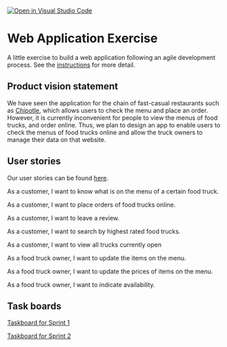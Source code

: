 [![Open in Visual Studio Code](https://classroom.github.com/assets/open-in-vscode-c66648af7eb3fe8bc4f294546bfd86ef473780cde1dea487d3c4ff354943c9ae.svg)](https://classroom.github.com/online_ide?assignment_repo_id=8874530&assignment_repo_type=AssignmentRepo)
# Web Application Exercise

A little exercise to build a web application following an agile development process. See the [instructions](instructions.md) for more detail.

## Product vision statement

We have seen the application for the chain of fast-casual restaurants such as [Chipotle](https://apps.apple.com/us/app/chipotle-fresh-food-fast/id327228455), which allows users to check the menu and place an order. However, it is currently inconvenient for people to view the menus of food trucks, and order online. Thus, we plan to design an app to enable users to check the menus of food trucks online and allow the truck owners to manage their data on that website. 


## User stories

Our user stories can be found [here](https://github.com/software-students-fall2022/web-app-exercise-team-18-1/issues).

As a customer, I want to know what is on the menu of a certain food truck.

As a customer, I want to place orders of food trucks online.

As a customer, I want to leave a review.

As a customer, I want to search by highest rated food trucks.

As a customer, I want to view all trucks currently open

As a food truck owner, I want to update the items on the menu.

As a food truck owner, I want to update the prices of items on the menu.

As a food truck owner, I want to indicate availability.




## Task boards

[Taskboard for Sprint 1](https://github.com/orgs/software-students-fall2022/projects/18)

[Taskboard for Sprint 2](https://github.com/orgs/software-students-fall2022/projects/19)
